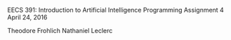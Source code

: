 EECS 391: Introduction to Artificial Intelligence
Programming Assignment 4
April 24, 2016
<p>
Theodore Frohlich <ttf10@case.edu>
Nathaniel Leclerc <nfl10@case.edu>